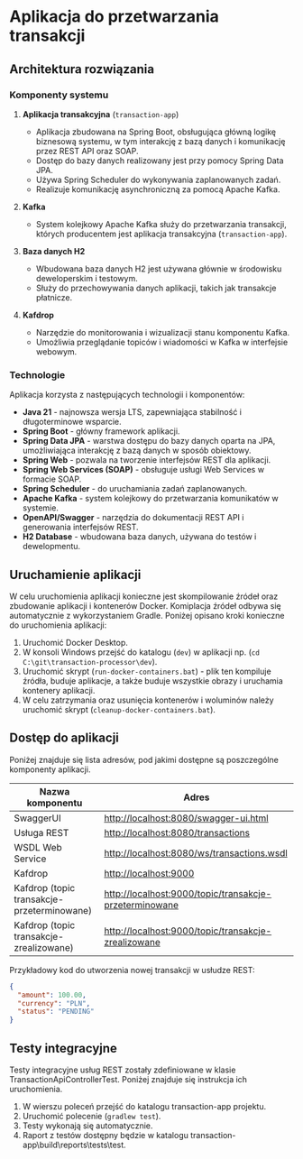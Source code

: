 # Aplikacja do przetwarzania transakcji

## Architektura rozwiązania

### Komponenty systemu

1. **Aplikacja transakcyjna** (`transaction-app`)
    - Aplikacja zbudowana na Spring Boot, obsługująca główną logikę biznesową systemu, w tym interakcję z bazą danych i komunikację przez REST API oraz SOAP.
    - Dostęp do bazy danych realizowany jest przy pomocy Spring Data JPA.
    - Używa Spring Scheduler do wykonywania zaplanowanych zadań.
    - Realizuje komunikację asynchroniczną za pomocą Apache Kafka.

2. **Kafka**
    - System kolejkowy Apache Kafka służy do przetwarzania transakcji, których producentem jest aplikacja transakcyjna (`transaction-app`).

3. **Baza danych H2**
    - Wbudowana baza danych H2 jest używana głównie w środowisku deweloperskim i testowym.
    - Służy do przechowywania danych aplikacji, takich jak transakcje płatnicze.

4. **Kafdrop**
    - Narzędzie do monitorowania i wizualizacji stanu komponentu Kafka.
    - Umożliwia przeglądanie topiców i wiadomości w Kafka w interfejsie webowym.

### Technologie

Aplikacja korzysta z następujących technologii i komponentów:

- **Java 21** - najnowsza wersja LTS, zapewniająca stabilność i długoterminowe wsparcie.
- **Spring Boot** - główny framework aplikacji.
- **Spring Data JPA** - warstwa dostępu do bazy danych oparta na JPA, umożliwiająca interakcję z bazą danych w sposób obiektowy.
- **Spring Web** - pozwala na tworzenie interfejsów REST dla aplikacji.
- **Spring Web Services (SOAP)** - obsługuje usługi Web Services w formacie SOAP.
- **Spring Scheduler** - do uruchamiania zadań zaplanowanych.
- **Apache Kafka** - system kolejkowy do przetwarzania komunikatów w systemie.
- **OpenAPI/Swagger** - narzędzia do dokumentacji REST API i generowania interfejsów REST.
- **H2 Database** - wbudowana baza danych, używana do testów i dewelopmentu.

## Uruchamienie aplikacji

W celu uruchomienia aplikacji konieczne jest skompilowanie źródeł oraz zbudowanie aplikacji i kontenerów Docker.
Komiplacja źródeł odbywa się automatycznie z wykorzystaniem Gradle. Poniżej opisano kroki konieczne do uruchomienia aplikacji:

1. Uruchomić Docker Desktop.
2. W konsoli Windows przejść do katalogu (`dev`) w aplikacji np. (`cd C:\git\transaction-processor\dev`).
3. Uruchomić skrypt (`run-docker-containers.bat`) - plik ten kompiluje źródła, buduje aplikacje, a także buduje wszystkie obrazy i uruchamia kontenery aplikacji.
4. W celu zatrzymania oraz usunięcia kontenerów i woluminów należy uruchomić skrypt (`cleanup-docker-containers.bat`).

## Dostęp do aplikacji

Poniżej znajduje się lista adresów, pod jakimi dostępne są poszczególne komponenty aplikacji.

| Nazwa komponentu                           | Adres                                                          |
|--------------------------------------------|----------------------------------------------------------------|
| SwaggerUI                                  | [http://localhost:8080/swagger-ui.html](http://localhost:8080/swagger-ui.html) |
| Usługa REST                                | [http://localhost:8080/transactions](http://localhost:8080/transactions) |
| WSDL Web Service                           | [http://localhost:8080/ws/transactions.wsdl](http://localhost:8080/ws/transactions.wsdl) |
| Kafdrop                                    | [http://localhost:9000](http://localhost:9000) |
| Kafdrop (topic transakcje-przeterminowane) | [http://localhost:9000/topic/transakcje-przeterminowane](http://localhost:9000/topic/transakcje-przeterminowane) |
| Kafdrop (topic transakcje-zrealizowane)    | [http://localhost:9000/topic/transakcje-zrealizowane](http://localhost:9000/topic/transakcje-zrealizowane) |

Przykładowy kod do utworzenia nowej transakcji w usłudze REST:
```JSON
{
  "amount": 100.00,
  "currency": "PLN",
  "status": "PENDING"
}
```

## Testy integracyjne

Testy integracyjne usług REST zostały zdefiniowane w klasie TransactionApiControllerTest.
Poniżej znajduje się instrukcja ich uruchomienia.
1. W wierszu poleceń przejść do katalogu transaction-app projektu.
2. Uruchomić polecenie (`gradlew test`).
3. Testy wykonają się automatycznie. 
4. Raport z testów dostępny będzie w katalogu transaction-app\build\reports\tests\test.

